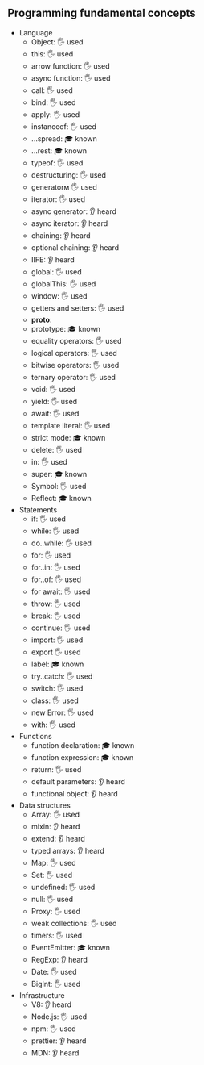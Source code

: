 ## Programming fundamental concepts

- Language
  - Object: 🖐️ used
  - this: 🖐️ used
  - arrow function: 🖐️ used
  - async function: 🖐️ used
  - call: 🖐️ used
  - bind: 🖐️ used
  - apply: 🖐️ used
  - instanceof: 🖐️ used
  - ...spread: 🎓 known
  - ...rest: 🎓 known
  - typeof: 🖐️ used
  - destructuring: 🖐️ used
  - generatorм 🖐️ used
  - iterator: 🖐️ used
  - async generator: 👂 heard
  - async iterator: 👂 heard
  - chaining: 👂 heard
  - optional chaining: 👂 heard
  - IIFE: 👂 heard
  - global: 🖐️ used
  - globalThis: 🖐️ used
  - window: 🖐️ used
  - getters and setters: 🖐️ used
  - __proto__:
  - prototype: 🎓 known
  - equality operators: 🖐️ used
  - logical operators: 🖐️ used
  - bitwise operators: 🖐️ used
  - ternary operator: 🖐️ used
  - void: 🖐️ used
  - yield: 🖐️ used
  - await: 🖐️ used
  - template literal: 🖐️ used
  - strict mode: 🎓 known
  - delete: 🖐️ used
  - in: 🖐️ used
  - super: 🎓 known
  - Symbol: 🖐️ used
  - Reflect: 🎓 known
- Statements
  - if: 🖐️ used
  - while: 🖐️ used
  - do..while: 🖐️ used
  - for: 🖐️ used
  - for..in: 🖐️ used
  - for..of: 🖐️ used
  - for await: 🖐️ used
  - throw: 🖐️ used
  - break: 🖐️ used
  - continue: 🖐️ used
  - import: 🖐️ used
  - export 🖐️ used
  - label: 🎓 known
  - try..catch: 🖐️ used
  - switch: 🖐️ used
  - class: 🖐️ used
  - new Error: 🖐️ used
  - with: 🖐️ used
- Functions
  - function declaration: 🎓 known
  - function expression: 🎓 known
  - return: 🖐️ used
  - default parameters: 👂 heard
  - functional object: 👂 heard
- Data structures
  - Array: 🖐️ used
  - mixin: 👂 heard
  - extend: 👂 heard
  - typed arrays: 👂 heard
  - Map: 🖐️ used
  - Set: 🖐️ used
  - undefined: 🖐️ used
  - null: 🖐️ used
  - Proxy: 🖐️ used
  - weak collections: 🖐️ used
  - timers: 🖐️ used
  - EventEmitter: 🎓 known
  - RegExp: 👂 heard
  - Date: 🖐️ used
  - BigInt: 🖐️ used
- Infrastructure
  - V8: 👂 heard
  - Node.js: 🖐️ used
  - npm: 🖐️ used
  - prettier: 👂 heard
  - MDN: 👂 heard

